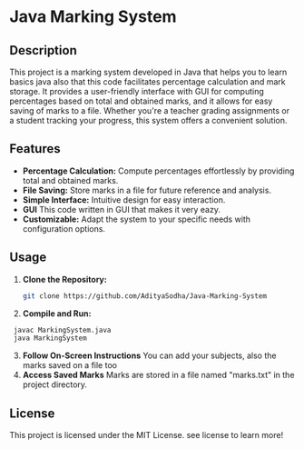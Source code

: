 # Java Marking System

## Description
This project is a marking system developed in Java that helps you to learn basics java also that this code facilitates percentage calculation and mark storage. It provides a user-friendly interface with GUI for computing percentages based on total and obtained marks, and it allows for easy saving of marks to a file. Whether you're a teacher grading assignments or a student tracking your progress, this system offers a convenient solution.

## Features
- **Percentage Calculation:** Compute percentages effortlessly by providing total and obtained marks.
- **File Saving:** Store marks in a file for future reference and analysis.
- **Simple Interface:** Intuitive design for easy interaction.
- **GUI** This code written in GUI that makes it very eazy.
- **Customizable:** Adapt the system to your specific needs with configuration options.


## Usage
1. **Clone the Repository:**
   ```bash
   git clone https://github.com/AdityaSodha/Java-Marking-System
2. **Compile and Run:**
```bash
 javac MarkingSystem.java
 java MarkingSystem
```
3. **Follow On-Screen Instructions**
   You can add your subjects, also the marks saved on a file too
4. **Access Saved Marks**
   Marks are stored in a file named "marks.txt" in the project directory.

## License
This project is licensed under the MIT License. see license to learn more!


